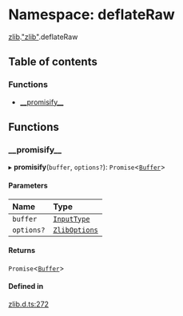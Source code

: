 # Namespace: deflateRaw

[zlib](zlib.md).["zlib"](zlib._zlib_.md).deflateRaw

## Table of contents

### Functions

- [\_\_promisify\_\_](zlib._zlib_.deflateRaw.md#__promisify__)

## Functions

### \_\_promisify\_\_

▸ **__promisify__**(`buffer`, `options?`): `Promise`<[`Buffer`](buffer._buffer_.md#buffer)\>

#### Parameters

| Name | Type |
| :------ | :------ |
| `buffer` | [`InputType`](zlib._zlib_.md#inputtype) |
| `options?` | [`ZlibOptions`](../interfaces/zlib._zlib_.ZlibOptions.md) |

#### Returns

`Promise`<[`Buffer`](buffer._buffer_.md#buffer)\>

#### Defined in

[zlib.d.ts:272](https://github.com/goodcodedev/bun-types/blob/8bd1b3a/zlib.d.ts#L272)
